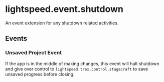 # lightspeed.event.shutdown

An event extension for any shutdown related activities.

## Events

### Unsaved Project Event
If the app is in the middle of making changes, this event will halt shutdown and give over control to `lightspeed.trex.control.stagecraft` to save unsaved progress before closing.
